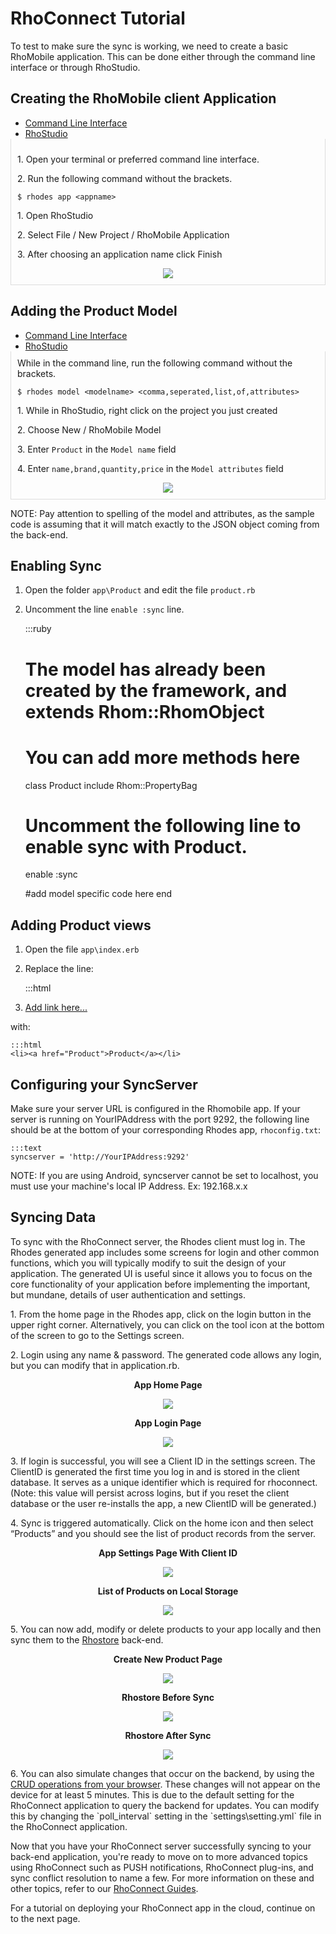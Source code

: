 # RhoConnect Tutorial
To test to make sure the sync is working, we need to create a basic RhoMobile application. This can be done either through the command line interface or through RhoStudio.

## Creating the RhoMobile client Application

<div>
  <ul class="nav nav-tabs" style="margin-bottom:0">
    <li class="active"><a href="#cli_app_gen" data-toggle="tab">Command Line Interface</a></li>
    <li><a href="#rs_app_gen" data-toggle="tab">RhoStudio</a></li>
  </ul>
</div>
<div class="tab-content" id="tc-app_gen" style="border-left: 1px solid #ddd; border-right: 1px solid #ddd; border-bottom: 1px solid #ddd; padding: 10px">
  <div class="tab-pane fade active in" id="cli_app_gen">
    <div class="row-fluid">
      <div class="span6">
        <p>1. Open your terminal or preferred command line interface.</p>
        <p>2. Run the following command without the brackets.</p>
        <pre><code class="term">$ rhodes app &lt;appname&gt;</code></pre>
      </div>
      <div class="span4 offset2" style="text-align:center">
        <!-- <img src="https://s3.amazonaws.com/rhodocs/rhoconnect-tutorial/rhoconnect-client-new-project.png"> -->
      </div>
    </div>
  </div>
  <div class="tab-pane fade" id="rs_app_gen">
    <div class="row-fluid">
      <div class="span6">
        <p>1. Open RhoStudio</p>
        <p>2. Select File / New Project / RhoMobile Application</p>
        <p>3. After choosing an application name click Finish</p>
      </div>
      <div class="span4 offset2" style="text-align:center">
        <img src="https://s3.amazonaws.com/rhodocs/rhoconnect-tutorial/rhoconnect-client-new-project.png">
      </div>
    </div>
  </div>
</div>

## Adding the Product Model

<div>
  <ul class="nav nav-tabs" style="margin-bottom:0">
    <li class="active"><a href="#cli_model_gen" data-toggle="tab">Command Line Interface</a></li>
    <li><a href="#rs_model_gen" data-toggle="tab">RhoStudio</a></li>
  </ul>
</div>
<div class="tab-content" id="tc-app_gen" style="border-left: 1px solid #ddd; border-right: 1px solid #ddd; border-bottom: 1px solid #ddd; padding: 10px">
  <div class="tab-pane fade active in" id="cli_model_gen">
    <div class="row-fluid">
      <div class="span6">
        While in the command line, run the following command without the brackets.</p>
        <pre><code class="term">$ rhodes model &lt;modelname&gt; &lt;comma,seperated,list,of,attributes&gt;</code></pre>
      </div>
      <div class="span4 offset2" style="text-align:center">
        <!-- <img src="https://s3.amazonaws.com/rhodocs/rhoconnect-tutorial/rhoconnect-client-new-model.png"> -->
      </div>
    </div>
  </div>
  <div class="tab-pane fade" id="rs_model_gen">
    <div class="row-fluid">
      <div class="span6">
        <p>1. While in RhoStudio, right click on the project you just created</p>
        <p>2. Choose New / RhoMobile Model</p>
        <p>3. Enter <code>Product</code> in the <code>Model name</code> field</p>
        <p>4. Enter <code>name,brand,quantity,price</code> in the <code>Model attributes</code> field</p>
      </div>
      <div class="span4 offset2" style="text-align:center">
        <img src="https://s3.amazonaws.com/rhodocs/rhoconnect-tutorial/rhoconnect-client-new-model.png">
      </div>
    </div>
  </div>
</div>

NOTE: Pay attention to spelling of the model and attributes, as the sample code is assuming that it will match exactly to the JSON object coming from the back-end.

## Enabling Sync

1) Open the folder `app\Product` and edit the file `product.rb`

2) Uncomment the line `enable :sync` line.
        

    :::ruby
    # The model has already been created by the framework, and extends Rhom::RhomObject
    # You can add more methods here
    class Product
      include Rhom::PropertyBag

      # Uncomment the following line to enable sync with Product.
      enable :sync

      #add model specific code here
    end

## Adding Product views

1) Open the file `app\index.erb`

2) Replace the line: 

    :::html
    <li><a href="#">Add link here...</a></li>

with:

    :::html
    <li><a href="Product">Product</a></li>

## Configuring your SyncServer
Make sure your server URL is configured in the Rhomobile app. If your server is running on YourIPAddress with the port 9292, the following line should be at the bottom of your corresponding Rhodes app, `rhoconfig.txt`:

    :::text
    syncserver = 'http://YourIPAddress:9292'

NOTE: If you are using Android, syncserver cannot be set to localhost, you must use your machine's local IP Address. Ex: 192.168.x.x


## Syncing Data
To sync with the RhoConnect server, the Rhodes client must log in. The Rhodes generated app includes some screens for login and other common functions, which you will typically modify to suit the design of your application. The generated UI is useful since it allows you to focus on the core functionality of your application before implementing the important, but mundane, details of user authentication and settings.

<div class="row-fluid">
  <div class="span4">
    <p>
      1. From the home page in the Rhodes app, click on the login button in the upper right corner. Alternatively, you can click on the tool icon at the bottom of the screen to go to the Settings screen.
    </p>
    <p>
      2. Login using any name & password. The generated code allows any login, but you can modify that in application.rb.
    </p>
  </div>
  <div class="span4" style="text-align:center">
    <p>
      <b>App Home Page</b>
    </p>
    <img src="https://s3.amazonaws.com/rhodocs/rhoconnect-tutorial/rhoconnect-client-logged-out.png">
  </div>
  <div class="span4" style="text-align:center">
    <p>
      <b>App Login Page</b>
    </p>
    <img src="https://s3.amazonaws.com/rhodocs/rhoconnect-tutorial/rhoconnect-client-login.png">
  </div>
</div>


<div class="row-fluid">
  <div class="span4">
    <p>
      3. If login is successful, you will see a Client ID in the settings screen. The ClientID is generated the first time you log in and is stored in the client database. It serves as a unique identifier which is required for rhoconnect. (Note: this value will persist across logins, but if you reset the client database or the user re-installs the app, a new ClientID will be generated.)      
    </p>
    <p>
      4. Sync is triggered automatically. Click on the home icon and then select “Products” and you should see the list of product records from the server.
    </p>
  </div>
  <div class="span4" style="text-align:center">
    <p>
      <b>App Settings Page With Client ID</b>
    </p>
    <img src="https://s3.amazonaws.com/rhodocs/rhoconnect-tutorial/rhoconnect-client-settings.png">
  </div>
  <div class="span4" style="text-align:center">
    <p>
      <b>List of Products on Local Storage</b>
    </p>
    <img src="https://s3.amazonaws.com/rhodocs/rhoconnect-tutorial/rhoconnect-client-products.png">
  </div>
</div>


<p>5. You can now add, modify or delete products to your app locally and then sync them to the <a href="http://rhostore.herokuapp.com">Rhostore</a> back-end.</p>

<div class="row-fluid">
  <div class="span4" style="text-align:center">
    <p>
      <b>Create New Product Page</b>
    </p>
    <img src="https://s3.amazonaws.com/rhodocs/rhoconnect-tutorial/rhoconnect-client-create-new-product.png">
  </div>
  <div class="span4" style="text-align:center">
    <p>
      <b>Rhostore Before Sync</b>
    </p>
    <img src="https://s3.amazonaws.com/rhodocs/rhoconnect-tutorial/rhoconnect-rhostore-before-sync.png">
  </div>
  <div class="span4" style="text-align:center">
    <p>
      <b>Rhostore After Sync</b>
    </p>
    <img src="https://s3.amazonaws.com/rhodocs/rhoconnect-tutorial/rhoconnect-rhostore-after-sync.png">
  </div>
</div>

<p>6. You can also simulate changes that occur on the backend, by using the <a href="http://rhostore.herokuapp.com/products">CRUD operations from your browser</a>. These changes will not appear on the device for at least 5 minutes. This is due to the default setting for the RhoConnect application to query the backend for updates. You can modify this by changing the `poll_interval` setting in the `settings\setting.yml` file in the RhoConnect application.
</p>

Now that you have your RhoConnect server successfully syncing to your back-end application, you're ready to move on to more advanced topics using RhoConnect such as PUSH notifications, RhoConnect plug-ins, and sync conflict resolution to name a few. For more information on these and other topics, refer to our [RhoConnect Guides](../../rhoconnect/introduction).

For a tutorial on deploying your RhoConnect app in the cloud, continue on to the next page.